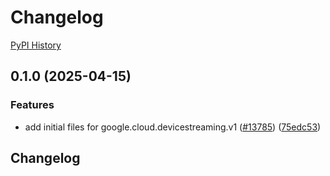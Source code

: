 # Changelog

[PyPI History][1]

[1]: https://pypi.org/project/google-cloud-devicestreaming/#history

## 0.1.0 (2025-04-15)


### Features

* add initial files for google.cloud.devicestreaming.v1 ([#13785](https://github.com/googleapis/google-cloud-python/issues/13785)) ([75edc53](https://github.com/googleapis/google-cloud-python/commit/75edc5326ebff2221837b2f18d36e62464a7c262))

## Changelog
